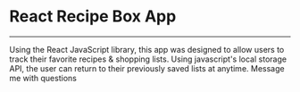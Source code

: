 # React Recipe Box App
________

Using the React JavaScript library, this app was designed to allow users to track their favorite recipes & shopping lists. Using javascript's local storage API, the user can return to their previously saved lists at anytime. Message me with questions